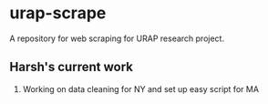 # urap-scrape
A repository for web scraping for URAP research project. 
## Harsh's current work

1. Working on data cleaning for NY and set up easy script for MA
